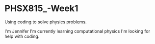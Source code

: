 # PHSX815_-Week1
Using coding to solve physics problems.

I'm Jennifer
I'm currently learning computational physics
I'm looking for help with coding.
